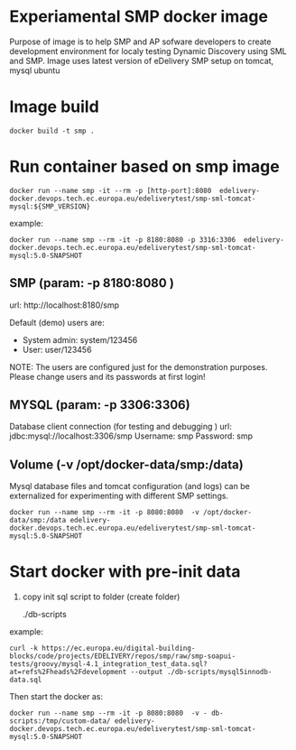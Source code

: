 # Experiamental SMP docker image
Purpose of image is to help SMP and AP sofware developers to create development environment for localy testing Dynamic Discovery using SML and SMP.
Image uses latest version of eDelivery SMP setup on tomcat, mysql ubuntu

# Image build

    docker build -t smp .

# Run container based on smp image
  
    docker run --name smp -it --rm -p [http-port]:8080  edelivery-docker.devops.tech.ec.europa.eu/edeliverytest/smp-sml-tomcat-mysql:${SMP_VERSION}

example:

    docker run --name smp --rm -it -p 8180:8080 -p 3316:3306  edelivery-docker.devops.tech.ec.europa.eu/edeliverytest/smp-sml-tomcat-mysql:5.0-SNAPSHOT

## SMP (param: -p 8180:8080 )
url: http://localhost:8180/smp

Default (demo) users are:
 - System admin: system/123456 
 - User:  user/123456

NOTE: The users are configured just for the demonstration purposes. Please change users and its passwords at first login!

## MYSQL (param: -p 3306:3306)
Database client connection (for testing and debugging )
url: jdbc:mysql://localhost:3306/smp
Username: smp
Password: smp

## Volume (-v /opt/docker-data/smp:/data)
Mysql database files and tomcat configuration (and logs) can be externalized for experimenting with different SMP settings.

    docker run --name smp --rm -it -p 8080:8080  -v /opt/docker-data/smp:/data edelivery-docker.devops.tech.ec.europa.eu/edeliverytest/smp-sml-tomcat-mysql:5.0-SNAPSHOT

# Start docker with pre-init data  
1. copy init sql script to folder (create folder)
  
    ./db-scripts

example:
        
    curl -k https://ec.europa.eu/digital-building-blocks/code/projects/EDELIVERY/repos/smp/raw/smp-soapui-tests/groovy/mysql-4.1_integration_test_data.sql?at=refs%2Fheads%2Fdevelopment --output ./db-scripts/mysql5innodb-data.sql

Then start the docker as:

    docker run --name smp --rm -it -p 8080:8080  -v - db-scripts:/tmp/custom-data/ edelivery-docker.devops.tech.ec.europa.eu/edeliverytest/smp-sml-tomcat-mysql:5.0-SNAPSHOT 


